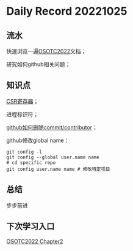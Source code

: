 
Daily Record 20221025
=====================

## 流水

快速浏览一遍[OSOTC2022](https://learningos.github.io/rust-based-os-comp2022/index.html)文档；

研究如何github相关问题；

## 知识点

[CSR寄存器](Understand_CSR.md)；

进程标识符；

[github如何删除commit/contributor](how_to_delete_commit_in_github.md)；

github修改global name：

```shell
git config -l
git config --global user.name name
# cd specific repo
git config user.name name # 修改特定项目
```

## 总结

步步前进

## 下次学习入口

[OSOTC2022 Chapter2](https://learningos.github.io/rust-based-os-comp2022/chapter2/0intro.html)
